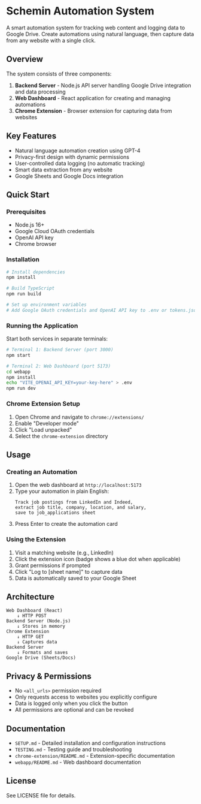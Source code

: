 # Schemin Automation System

A smart automation system for tracking web content and logging data to Google Drive. Create automations using natural language, then capture data from any website with a single click.

## Overview

The system consists of three components:

1. **Backend Server** - Node.js API server handling Google Drive integration and data processing
2. **Web Dashboard** - React application for creating and managing automations
3. **Chrome Extension** - Browser extension for capturing data from websites

## Key Features

- Natural language automation creation using GPT-4
- Privacy-first design with dynamic permissions
- User-controlled data logging (no automatic tracking)
- Smart data extraction from any website
- Google Sheets and Google Docs integration

## Quick Start

### Prerequisites

- Node.js 16+
- Google Cloud OAuth credentials
- OpenAI API key
- Chrome browser

### Installation

```bash
# Install dependencies
npm install

# Build TypeScript
npm run build

# Set up environment variables
# Add Google OAuth credentials and OpenAI API key to .env or tokens.json
```

### Running the Application

Start both services in separate terminals:

```bash
# Terminal 1: Backend Server (port 3000)
npm start

# Terminal 2: Web Dashboard (port 5173)
cd webapp
npm install
echo "VITE_OPENAI_API_KEY=your-key-here" > .env
npm run dev
```

### Chrome Extension Setup

1. Open Chrome and navigate to `chrome://extensions/`
2. Enable "Developer mode"
3. Click "Load unpacked"
4. Select the `chrome-extension` directory

## Usage

### Creating an Automation

1. Open the web dashboard at `http://localhost:5173`
2. Type your automation in plain English:
   ```
   Track job postings from LinkedIn and Indeed,
   extract job title, company, location, and salary,
   save to job_applications sheet
   ```
3. Press Enter to create the automation card

### Using the Extension

1. Visit a matching website (e.g., LinkedIn)
2. Click the extension icon (badge shows a blue dot when applicable)
3. Grant permissions if prompted
4. Click "Log to [sheet name]" to capture data
5. Data is automatically saved to your Google Sheet

## Architecture

```
Web Dashboard (React)
    ↓ HTTP POST
Backend Server (Node.js)
    ↓ Stores in memory
Chrome Extension
    ↓ HTTP GET
    ↓ Captures data
Backend Server
    ↓ Formats and saves
Google Drive (Sheets/Docs)
```

## Privacy & Permissions

- No `<all_urls>` permission required
- Only requests access to websites you explicitly configure
- Data is logged only when you click the button
- All permissions are optional and can be revoked

## Documentation

- `SETUP.md` - Detailed installation and configuration instructions
- `TESTING.md` - Testing guide and troubleshooting
- `chrome-extension/README.md` - Extension-specific documentation
- `webapp/README.md` - Web dashboard documentation

## License

See LICENSE file for details.
